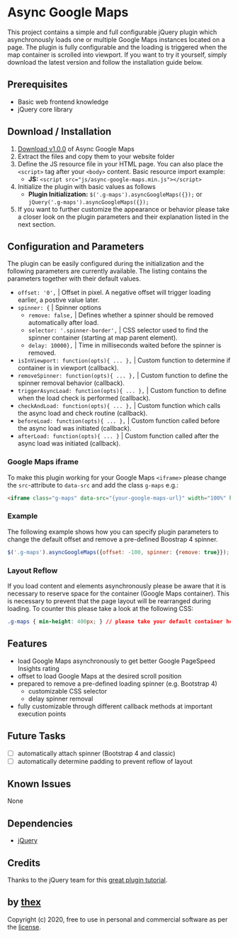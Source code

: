 # Async Google Maps
This project contains a simple and full configurable jQuery plugin which asynchronously loads one or multiple Google Maps instances located on a page. The plugin is fully configurable and the loading is triggered when the map container is scrolled into viewport. If you want to try it yourself, simply download the latest version and follow the installation guide below. 

## Prerequisites
* Basic web frontend knowledge
* jQuery core library

## Download / Installation
1. [Download v1.0.0](https://github.com/thexmanxyz/Async-Google-Maps/archive/v1.0.0.zip) of Async Google Maps
2. Extract the files and copy them to your website folder
3. Define the JS resource file in your HTML page. You can also place the `<script>` tag after your `<body>` content. Basic resource import example:
   * **JS:** `<script src="js/async-google-maps.min.js"></script>`
4. Initialize the plugin with basic values as follows
   * **Plugin Initialization:** `$('.g-maps').asyncGoogleMaps({});` or `jQuery('.g-maps').asyncGoogleMaps({});`
5. If you want to further customize the appearance or behavior please take a closer look on the plugin parameters and their explanation listed in the next section.

## Configuration and Parameters
The plugin can be easily configured during the initialization and the following parameters are currently available. The listing contains the parameters together with their default values.

- `offset: '0',` | Offset in pixel. A negative offset will trigger loading earlier, a postive value later.
- `spinner: {` | Spinner options
	- `remove: false,` | Defines whether a spinner should be removed automatically after load.
	- `selector: '.spinner-border',` | CSS selector used to find the spinner container (starting at map parent element). 
    - `delay: 10000},` | Time in milliseconds waited before the spinner is removed.
- `isInViewport: function(opts){ ... },` | Custom function to determine if container is in viewport (callback).
- `removeSpinner: function(opts){ ... },` | Custom function to define the spinner removal behavior (callback).
- `triggerAsyncLoad: function(opts){ ... },` | Custom function to define when the load check is performed (callback).
- `checkAndLoad: function(opts){ ... },` | Custom function which calls the async load and check routine (callback).
- `beforeLoad: function(opts){ ... },` | Custom function called before the async load was initiated (callback).
- `afterLoad: function(opts){ ... }` | Custom function called after the async load was initiated (callback).

### Google Maps iframe

To make this plugin working for your Google Maps `<iframe>` please change the `src`-attribute to `data-src` and add the class `g-maps` e.g.:

```HTML
<iframe class="g-maps" data-src="{your-google-maps-url}" width="100%" height="400" frameborder="0" style="border:0" allowfullscreen></iframe>
```

### Example

The following example shows how you can specify plugin parameters to change the default offset and remove a pre-defined Boostrap 4 spinner.

```Javascript
$('.g-maps').asyncGoogleMaps({offset: -100, spinner: {remove: true}});
```

### Layout Reflow

If you load content and elements asynchronously please be aware that it is necessary to reserve space for the container (Google Maps container). This is necessary to prevent that the page layout will be rearranged during loading. To counter this please take a look at the following CSS:

```CSS
.g-maps { min-height: 400px; } // please take your default container height

```

## Features

* load Google Maps asynchronously to get better Google PageSpeed Insights rating
* offset to load Google Maps at the desired scroll position
* prepared to remove a pre-defined loading spinner (e.g. Bootstrap 4)
  * customizable CSS selector
  * delay spinner removal
* fully customizable through different callback methods at important execution points

## Future Tasks
- [ ] automatically attach spinner (Bootstrap 4 and classic)
- [ ] automatically determine padding to prevent reflow of layout

## Known Issues
None

## Dependencies
* [jQuery](https://jquery.com/)

## Credits

Thanks to the jQuery team for this [great plugin tutorial](https://learn.jquery.com/plugins/basic-plugin-creation/).

## by [thex](https://github.com/thexmanxyz)
Copyright (c) 2020, free to use in personal and commercial software as per the [license](/LICENSE).
